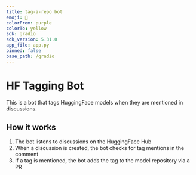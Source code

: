 ```yaml
---
title: tag-a-repo bot
emoji: 👀
colorFrom: purple
colorTo: yellow
sdk: gradio
sdk_version: 5.31.0
app_file: app.py
pinned: false
base_path: /gradio
---
```


# HF Tagging Bot

This is a bot that tags HuggingFace models when they are mentioned in discussions.

## How it works

1. The bot listens to discussions on the HuggingFace Hub
2. When a discussion is created, the bot checks for tag mentions in the comment
3. If a tag is mentioned, the bot adds the tag to the model repository via a PR